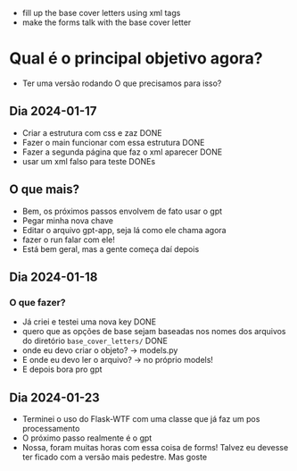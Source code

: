 - fill up the base cover letters using xml tags
- make the forms talk with the base cover letter

# Qual é o principal objetivo agora?
- Ter uma versão rodando
O que precisamos para isso?
## Dia 2024-01-17
- Criar a estrutura com css e zaz DONE
- Fazer o main funcionar com essa estrutura DONE
- Fazer a segunda página que faz o xml aparecer DONE
- usar um xml falso para teste DONEs
## O que mais?
- Bem, os próximos passos envolvem de fato usar o gpt
- Pegar minha nova chave
- Editar o arquivo gpt-app, seja lá como ele chama agora
- fazer o run falar com ele!
- Está bem geral, mas a gente começa daí depois
## Dia 2024-01-18
### O que fazer?
- Já criei e testei uma nova key DONE
- quero que as opções de base sejam baseadas nos nomes dos arquivos do diretório ``base_cover_letters/`` DONE
- onde eu devo criar o objeto? -> models.py
- E onde eu devo ler o arquivo? -> no próprio models!
- E depois bora pro gpt
## Dia 2024-01-23
- Terminei o uso do Flask-WTF com uma classe que já faz um pos processamento
- O próximo passo realmente é o gpt
- Nossa, foram muitas horas com essa coisa de forms! Talvez eu devesse ter ficado com a versão mais pedestre. Mas goste
